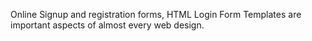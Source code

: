 Online Signup and registration forms, HTML Login Form Templates are important aspects of almost every web design.
